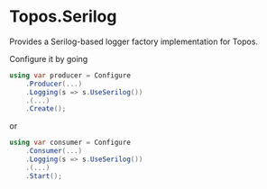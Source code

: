 # Topos.Serilog

Provides a Serilog-based logger factory implementation for Topos.

Configure it by going

```csharp
using var producer = Configure
    .Producer(...)
    .Logging(s => s.UseSerilog())
    .(...)
    .Create();
```

or

```csharp
using var consumer = Configure
    .Consumer(...)
    .Logging(s => s.UseSerilog())
    .(...)
    .Start();
```

